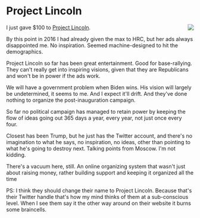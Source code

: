 # Project Lincoln
<img src="http://scripting.com/images/2019/02/12/boldItalic.png" border="0" align="right">I just gave $100 to <a href="https://lincolnproject.us/">Project Lincoln</a>.

By this point in 2016 I had already given the max to HRC, but her ads always disappointed me. No inspiration. Seemed machine-designed to hit the demographics. 

Project Lincoln so far has been great entertainment. Good for base-rallying. They can't really get into inspiring visions, given that they are Republicans and won't be in power if the ads work. 

We will have a government problem when Biden wins. His vision will largely be undetermined, it seems to me. And I expect it'll drift. And they've done nothing to organize the post-inauguration campaign. 

So far no political campaign has managed to retain power by keeping the flow of ideas going out 365 days a year, every year, not just once every four. 

Closest has been Trump, but he just has the Twitter account, and there's no imagination to what he says, no inspiration, no ideas, other than pointing to what he's going to destroy next. Talking points from Moscow. I'm not kidding.

There's a vacuum here, still. An online organizing system that wasn't just about raising money, rather building support and keeping it organized all the time

PS: I think they should change their name to Project Lincoln. Because that's their Twitter handle that's how my mind thinks of them at a sub-conscious level. When I see them say it the other way around on their website it burns some braincells. 

